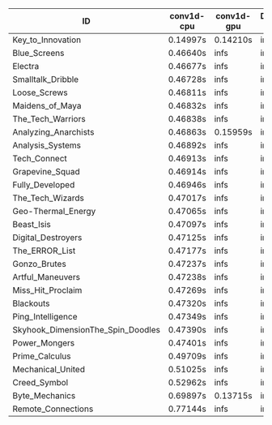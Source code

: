 |ID|conv1d-cpu|conv1d-gpu|DWSPConv2D-gpu|gemm-gpu|avg|
|-|-|-|-|-|-|
|Key_to_Innovation|0.14997s|0.14210s|infs|2.68755s|infs|
|Blue_Screens|0.46640s|infs|infs|4.48466s|infs|
|Electra|0.46677s|infs|infs|4.48284s|infs|
|Smalltalk_Dribble|0.46728s|infs|infs|4.43039s|infs|
|Loose_Screws|0.46811s|infs|infs|4.45346s|infs|
|Maidens_of_Maya|0.46832s|infs|infs|4.45210s|infs|
|The_Tech_Warriors|0.46838s|infs|infs|4.45429s|infs|
|Analyzing_Anarchists|0.46863s|0.15959s|infs|4.45203s|infs|
|Analysis_Systems|0.46892s|infs|infs|4.45144s|infs|
|Tech_Connect|0.46913s|infs|infs|4.44904s|infs|
|Grapevine_Squad|0.46914s|infs|infs|4.42743s|infs|
|Fully_Developed|0.46946s|infs|infs|4.45032s|infs|
|The_Tech_Wizards|0.47017s|infs|infs|4.44113s|infs|
|Geo-Thermal_Energy|0.47065s|infs|infs|4.45089s|infs|
|Beast_Isis|0.47097s|infs|infs|4.45416s|infs|
|Digital_Destroyers|0.47125s|infs|infs|4.48510s|infs|
|The_ERROR_List|0.47177s|infs|infs|4.47388s|infs|
|Gonzo_Brutes|0.47237s|infs|infs|4.44312s|infs|
|Artful_Maneuvers|0.47238s|infs|infs|4.45141s|infs|
|Miss_Hit_Proclaim|0.47269s|infs|infs|4.54624s|infs|
|Blackouts|0.47320s|infs|infs|4.43164s|infs|
|Ping_Intelligence|0.47349s|infs|infs|4.46492s|infs|
|Skyhook_DimensionThe_Spin_Doodles|0.47390s|infs|infs|4.61707s|infs|
|Power_Mongers|0.47401s|infs|infs|4.45570s|infs|
|Prime_Calculus|0.49709s|infs|infs|4.70700s|infs|
|Mechanical_United|0.51025s|infs|infs|4.56671s|infs|
|Creed_Symbol|0.52962s|infs|infs|4.55486s|infs|
|Byte_Mechanics|0.69897s|0.13715s|infs|4.58871s|infs|
|Remote_Connections|0.77144s|infs|infs|4.44746s|infs|
